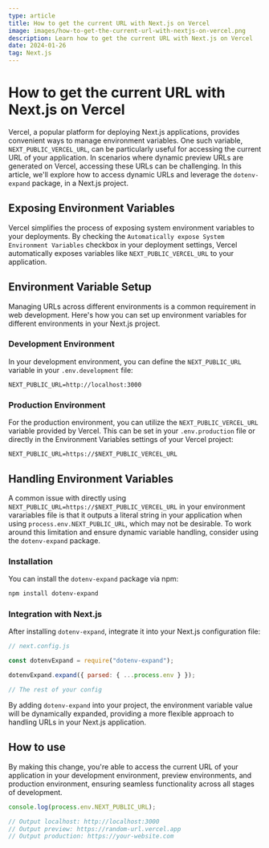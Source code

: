 ```yaml
---
type: article
title: How to get the current URL with Next.js on Vercel
image: images/how-to-get-the-current-url-with-nextjs-on-vercel.png
description: Learn how to get the current URL with Next.js on Vercel
date: 2024-01-26
tag: Next.js
---
```


# How to get the current URL with Next.js on Vercel

Vercel, a popular platform for deploying Next.js applications, provides convenient ways to manage environment variables. One such variable, `NEXT_PUBLIC_VERCEL_URL`, can be particularly useful for accessing the current URL of your application. In scenarios where dynamic preview URLs are generated on Vercel, accessing these URLs can be challenging. In this article, we'll explore how to access dynamic URLs and leverage the `dotenv-expand` package, in a Next.js project.

## Exposing Environment Variables

Vercel simplifies the process of exposing system environment variables to your deployments. By checking the `Automatically expose System Environment Variables` checkbox in your deployment settings, Vercel automatically exposes variables like `NEXT_PUBLIC_VERCEL_URL` to your application.

## Environment Variable Setup

Managing URLs across different environments is a common requirement in web development. Here's how you can set up environment variables for different environments in your Next.js project.

### Development Environment

In your development environment, you can define the `NEXT_PUBLIC_URL` variable in your `.env.development` file:

```plaintext
NEXT_PUBLIC_URL=http://localhost:3000
```

### Production Environment

For the production environment, you can utilize the `NEXT_PUBLIC_VERCEL_URL` variable provided by Vercel. This can be set in your `.env.production` file or directly in the Environment Variables settings of your Vercel project:

```plaintext
NEXT_PUBLIC_URL=https://$NEXT_PUBLIC_VERCEL_URL
```

## Handling Environment Variables

A common issue with directly using `NEXT_PUBLIC_URL=https://$NEXT_PUBLIC_VERCEL_URL` in your environment varariables file is that it outputs a literal string in your application when using `process.env.NEXT_PUBLIC_URL`, which may not be desirable. To work around this limitation and ensure dynamic variable handling, consider using the `dotenv-expand` package.

### Installation

You can install the `dotenv-expand` package via npm:

```sh
npm install dotenv-expand
```

### Integration with Next.js

After installing `dotenv-expand`, integrate it into your Next.js configuration file:

```javascript
// next.config.js

const dotenvExpand = require("dotenv-expand");

dotenvExpand.expand({ parsed: { ...process.env } });

// The rest of your config
```

By adding `dotenv-expand` into your project, the environment variable value will be dynamically expanded, providing a more flexible approach to handling URLs in your Next.js application.

## How to use

By making this change, you're able to access the current URL of your application in your development environment, preview environments, and production environment, ensuring seamless functionality across all stages of development.

```js
console.log(process.env.NEXT_PUBLIC_URL);

// Output localhost: http://localhost:3000
// Output preview: https://random-url.vercel.app
// Output production: https://your-website.com

```
